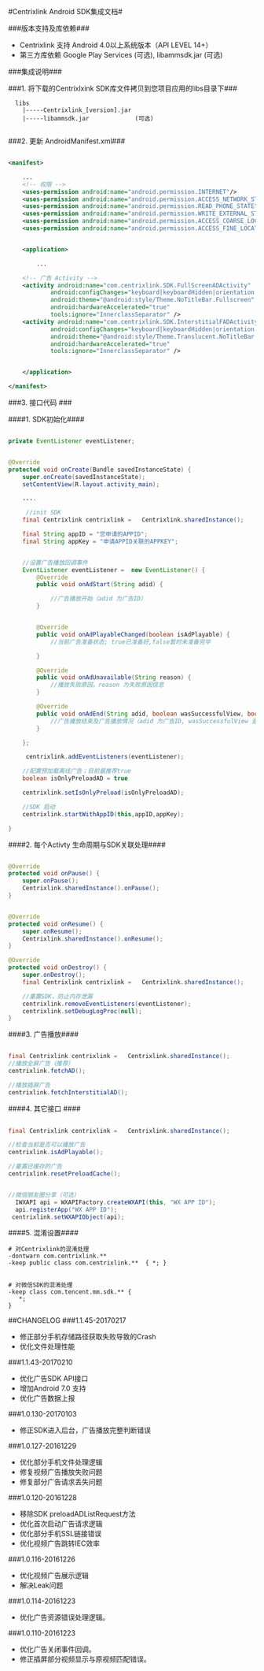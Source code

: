 #Centrixlink Android SDK集成文档#

###版本支持及库依赖###

* Centrixlink 支持 Android 4.0以上系统版本（API LEVEL 14+）
* 第三方库依赖 Google Play Services (可选), libammsdk.jar	(可选)

###集成说明###
	

###1. 将下载的Centrixlxink SDK库文件拷贝到您项目应用的libs目录下###

```
  libs
	|-----Centrixlink_[version].jar
	|-----libammsdk.jar				(可选)
	
```
###2. 更新 AndroidManifest.xml###
```	xml

<manifest>

	...
	<!-- 权限 -->
    <uses-permission android:name="android.permission.INTERNET"/>
    <uses-permission android:name="android.permission.ACCESS_NETWORK_STATE" />
    <uses-permission android:name="android.permission.READ_PHONE_STATE"/>
    <uses-permission android:name="android.permission.WRITE_EXTERNAL_STORAGE" />
    <uses-permission android:name="android.permission.ACCESS_COARSE_LOCATION" />
    <uses-permission android:name="android.permission.ACCESS_FINE_LOCATION" />


	<application>

		...

    <!-- 广告 Activity -->
	<activity android:name="com.centrixlink.SDK.FullScreenADActivity"
            android:configChanges="keyboard|keyboardHidden|orientation|screenSize|screenLayout|smallestScreenSize"
            android:theme="@android:style/Theme.NoTitleBar.Fullscreen"
            android:hardwareAccelerated="true"
            tools:ignore="InnerclassSeparator" />
    <activity android:name="com.centrixlink.SDK.InterstitialFADActivity"
            android:configChanges="keyboard|keyboardHidden|orientation|screenSize|screenLayout|smallestScreenSize"
            android:theme="@android:style/Theme.Translucent.NoTitleBar.Fullscreen"
            android:hardwareAccelerated="true"
            tools:ignore="InnerclassSeparator" />


    </application>

</manifest>


```

###3. 接口代码 ###

####1. SDK初始化####
``` Java

private EventListener eventListener;


@Override
protected void onCreate(Bundle savedInstanceState) {
    super.onCreate(savedInstanceState);
    setContentView(R.layout.activity_main);

    ....

	 //init SDK
	final Centrixlink centrixlink =   Centrixlink.sharedInstance();

	final String appID = "您申请的APPID";
	final String appKey = "申请APPID关联的APPKEY";


	//设置广告播放回调事件
	EventListener eventListener =  new EventListener() {
	    @Override
	    public void onAdStart(String adid) {

			//广告播放开始（adid 为广告ID）
	    }


	    @Override
	    public void onAdPlayableChanged(boolean isAdPlayable) {
	       	//当前广告准备状态; true已准备好,false暂时未准备完毕

	    }

	    @Override
	    public void onAdUnavailable(String reason) {
	        //播放失败原因，reason 为失败原因信息
	    }

	    @Override
	    public void onAdEnd(String adid, boolean wasSuccessfulView, boolean wasCallToActionClicked) {
	   		//广告播放结束及广告播放情况（adid 为广告ID, wasSuccessfulView 是否完整播放，wasCallToActionClicked 是否点击了广告）
	    }

	};

     centrixlink.addEventListeners(eventListener);

	//配置预加载离线广告；目前最推荐true
	boolean isOnlyPreloadAD = true 

	centrixlink.setIsOnlyPreload(isOnlyPreloadAD);

	//SDK 启动
	centrixlink.startWithAppID(this,appID,appKey);

}

```

####2. 每个Activty 生命周期与SDK关联处理####

``` Java

@Override
protected void onPause() {
    super.onPause();
    Centrixlink.sharedInstance().onPause();
}


@Override
protected void onResume() {
    super.onResume();
    Centrixlink.sharedInstance().onResume();
}

@Override
protected void onDestroy() {
    super.onDestroy();
    final Centrixlink centrixlink =   Centrixlink.sharedInstance();

	//重置SDK，防止内存泄漏
 	centrixlink.removeEventListeners(eventListener);
    centrixlink.setDebugLogProc(null);
}

```

####3. 广告播放####

``` Java

final Centrixlink centrixlink =   Centrixlink.sharedInstance();
//播放全屏广告（推荐）
centrixlink.fetchAD();

//播放插屏广告
centrixlink.fetchInterstitialAD();

```

####4. 其它接口 ####
``` Java
		
final Centrixlink centrixlink =   Centrixlink.sharedInstance();

//检查当前是否可以播放广告
centrixlink.isAdPlayable();

//重置已缓存的广告
centrixlink.resetPreloadCache();


//微信朋友圈分享（可选）
  IWXAPI api = WXAPIFactory.createWXAPI(this, "WX APP ID");
  api.registerApp("WX APP ID");
 centrixlink.setWXAPIObject(api);

```


####5. 混淆设置####
```
# 对Centrixlink的混淆处理
-dontwarn com.centrixlink.**
-keep public class com.centrixlink.**  { *; }


# 对微信SDK的混淆处理
-keep class com.tencent.mm.sdk.** {
   *;
}

```


##CHANGELOG
###1.1.45-20170217
* 修正部分手机存储路径获取失败导致的Crash
* 优化文件处理性能

###1.1.43-20170210
* 优化广告SDK API接口
* 增加Android 7.0 支持
* 优化广告数据上报

###1.0.130-20170103
* 修正SDK进入后台，广告播放完整判断错误

###1.0.127-20161229
* 优化部分手机文件处理逻辑
* 修复视频广告播放失败问题
* 修复部分广告请求丢失问题


###1.0.120-20161228
* 移除SDK preloadADListRequest方法
* 优化首次启动广告请求逻辑
* 优化部分手机SSL链接错误
* 优化视频广告跳转IEC效率

###1.0.116-20161226
* 优化视频广告展示逻辑
* 解决Leak问题

###1.0.114-20161223
* 优化广告资源错误处理逻辑。

###1.0.110-20161223
* 优化广告关闭事件回调。
* 修正插屏部分视频显示与原视频匹配错误。


